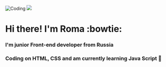 ![Coding](https://i.gifer.com/ALh3.gif)
![](https://i.gifer.com/RnVE.gif)
# Hi there! I'm Roma :bowtie:
### I'm junior Front-end developer from Russia 
### Coding on HTML, CSS and am currently learning Java Script :feet:
